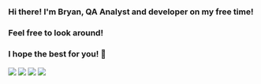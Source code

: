 ### Hi there! I'm Bryan, QA Analyst and developer on my free time! 
### Feel free to look around!
### I hope the best for you! 👋

<!--
**BryanLoops/BryanLoops** is a ✨ _special_ ✨ repository because its `README.md` (this file) appears on your GitHub profile.

Here are some ideas to get you started:

- 🔭 I’m currently working on ...
- 🌱 I’m currently learning ...
- 👯 I’m looking to collaborate on ...
- 🤔 I’m looking for help with ...
- 💬 Ask me about ...
- 📫 How to reach me: ...
- 😄 Pronouns: ...
- ⚡ Fun fact: ...
-->

<img align="center" src="https://github-readme-stats.vercel.app/api?username=BryanLoops&show_icons=true&theme=radical" />

<img align="center" src="https://github-readme-stats.vercel.app/api/top-langs/?username=BryanLoops&hide_progress=false&theme=radical" />


<img align="center" src="https://github-readme-stats.vercel.app/api?username=BryanLoops&show_icons=true&theme=radical" />

<a href="https://github.com/anuraghazra/convoychat">
  <img align="center" src="https://github-readme-stats.vercel.app/api/pin/?username=anuraghazra&repo=convoychat" />
</a>
